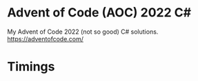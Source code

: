 # Advent of Code (AOC) 2022 C#

My Advent of Code 2022 (not so good) C# solutions.
https://adventofcode.com/

# Timings
